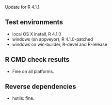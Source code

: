 
Update for R 4.1.1. 

## Test environments
* local OS X install, R 4.1.0
* windows (on appveyor), R 4.1.0-patched
* windows on win-builder, R-devel and R-release

## R CMD check results

* Fine on all platforms.

## Reverse dependencies

* hutils: fine.
